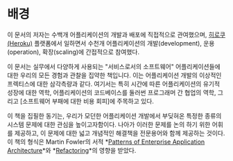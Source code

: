 배경
==========

이 문서의 저자는 수백개 어플리케이션의 개발과 배포에 직접적으로 관여했으며, [히로쿠(Heroku)](http://www.heroku.com/) 플랫폼에서 일하면서 수천개 어플리케이션의 개발(development), 운용(operation), 확장(scaling)에 간접적으로 참여했다.

이 문서는 실무에서 다양하게 사용되는 "서비스로서의 소프트웨어" 어플리케이션들에 대한 우리의 모든 경험과 관찰을 집약한 책입니다.  이는 어플리케이션 개발의 이상적인 프렉티스에 대한 삼각측량과 같다. 여기서는 특히 시간에 따른 어플리케이션의 유기적 성장에 대한 역학, 어플리케이션의 코드베이스를 둘러썬 프로그래머 간 협업의 역학, 그리고 [소프트웨어 부패에 대한 비용 회피]에 주목하고 있다.

이 책을 집필한 동기는, 우리가 모던한 어플리케이션 개발에서 부딪혀온 특정한 종류의 시스템 문제에 대한 관심을 높이고자함이다. 나아가 이러한 문제를 논의 하기 위한 어휘를 제공하고, 이 문제에 대한 넓고 개념적인 해결책을 전문용어와 함께 제공하는 것이다.  이 책의 형식은 Martin Fowler의 서적 *[Patterns of Enterprise Application Architecture](http://books.google.com/books/about/Patterns_of_enterprise_application_archi.html?id=FyWZt5DdvFkC)*와 *[Refactoring](http://books.google.com/books/about/Refactoring.html?id=1MsETFPD3I0C)*의 영향을 받았다.

